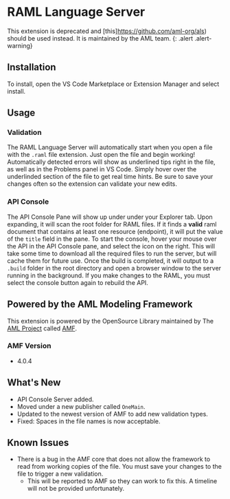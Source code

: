 # RAML Language Server

This extension is deprecated and [this]https://github.com/aml-org/als) should be used instead. It is maintained by the AML team.
{: .alert .alert-warning}

## Installation
To install, open the VS Code Marketplace or Extension Manager and select install. 

## Usage
### Validation
The RAML Language Server will automatically start when you open a file with the `.raml` file extension. Just open the file and begin working! Automatically detected errors will show as underlined tips right in the file, as well as in the Problems panel in VS Code. Simply hover over the underlinded section of the file to get real time hints. Be sure to save your changes often so the extension can validate your new edits.
### API Console
The API Console Pane will show up under under your Explorer tab. Upon expanding, it will scan the root folder for RAML files. If it finds a **valid** raml document that contains at least one resource (endpoint), it will put the value of the `title` field in the pane. To start the console, hover your mouse over the API in the API Console pane, and select the icon on the right. This will take some time to download all the required files to run the server, but will cache them for future use. Once the build is completed, it will output to a `.build` folder in the root directory and open a browser window to the server running in the background. If you make changes to the RAML, you must select the console button again to rebuild the API.

## Powered by the AML Modeling Framework
This extension is powered by the OpenSource Library maintained by The [AML Project](https://a.ml/) called [AMF](https://github.com/aml-org/amf/tree/master).

### AMF Version
- 4.0.4

## What's New
- API Console Server added.
- Moved under a new publisher called `OneMain`.
- Updated to the newest version of AMF to add new validation types.
- Fixed: Spaces in the file names is now acceptable.

## Known Issues
- There is a bug in the AMF core that does not allow the framework to read from working copies of the file. You must save your changes to the file to trigger a new validation.
	- This will be reported to AMF so they can work to fix this. A timeline will not be provided unfortunately.